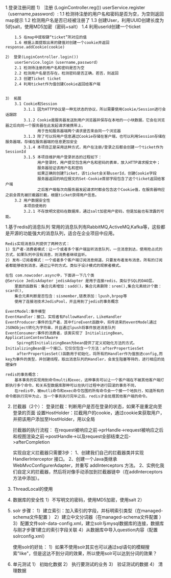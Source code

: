 1.登录注册问题
    1） 注册 (LoginController.reg())
        userService.register（username,password）:
        1.1 检测待注册的用户名和密码是否为空，为空则返回map提示
        1.2 检测用户名是否已经被注册了
        1.3 创建User，利用UUID创建长度为5的salt，使用MD5加密（密码+salt）
        1.4 利用userId创建一个ticket

        1.5 在map中提取键“ticket”所对应的值
        1.6 根据上面提取出来的键值对创建一个cookie并返回response.addCookie(cookie)

    2） 登录(LoginController.login())
        userService.login（username,password）
        2.1 检测待注册的用户名和密码是否为空
        2.2 检测用户名是否存在，检测密码是否正确，若否，则返回
        2.3 创建Ticket ticket
        2.4 利用ticket作为值创建Cookie返回给客户端


    3） 拓展
        3.1 Cookie和Session
            3.1.1 因为HTTP协议是一种无状态的协议，所以需要使用Cookie/Session进行会话跟踪
            3.1.2 Cookie是服务器发送到用户浏览器并保存在本地的一小块数据，它会在浏览器之后向同一个服务器在此发起请求被携带上，
                  用于告知服务器端两个请求是否来自同一个浏览器
            3.1.3 除了可以将用户信息通过Cookie存储在客户端，也可以利用Session存储在服务器端，存储在服务器端的信息更加安全
            3.1.4 本项目正是采用这种方式，用户在注册/登录之后都会创建一个ticket作为SessionId
            3.1.5 本项目维护用户登录状态的过程如下：
                  用户登录时，用户提交包含用户名和密码的表单，放入HTTP请求报文中；
                  服务器验证该用户名和密码
                  如果正确则创建Ticket，该ticket会关联userId，创建Cookie字段
                  服务器返回的响应报文的Set-Cookie首部字段包含了这个ticket返回给客户端
                  之后客户端每次向服务器发起请求时都会包含这个Cookie值，在服务器响应之前会首先被拦截器拦截，根据ticket获得用户信息。
        3.2 用户数据安全性
            本项目使用的
            3.2.1 不存放明文密码在数据库，通过salt加密用户密码，但是加盐也有泄露的可能。




1.基于redis的消息队列
    常用的消息队列有RabbitMQ,ActiveMQ,Kafka等，这些都是开源的功能强大的消息队列，适合在企业项目中应用。

    Redis实现消息队列提供了两种方式：
    1) 生产者-消费者模式：让一个或者多个客户端监听消息队列，一旦消息到达，使用抢占式的方式，如果队列中没有消息，则消费者继续监听。
    2) 发布-订阅者模式：一个或者多个客户端订阅消息频道，只要发布者发布消息，所有的订阅者都能够收到消息，通过公平的方式。类似于设计模式的观察者模式。

    在包 com.nowcoder.async中，下面讲一下几个类
    @Service JedisAdapter jedisAdapter 是用于连接redis，类似于SQL的DAO层，
        里面的函数有：集合元素增加：sadd()，集合元素删除：srem(),集合元素统计个数：scard(),
        集合元素判断是否包含：sismember,链表添加：lpush,brpop等
        使用了连接池技术JedisPool，并且用到了jedis的事务概念

    EventModel:事件模型
    EventHandler：接口，实现者有FollowHandler，LikeHandler
    EventProducer:事件的生产者，其中fireEvent函数中，将传进来的eventModel通过JSONObject转化为字符串，并且通过lpush将事件放进消息队列
    EventConsumer:事件的消费者，该类实现了 InitializingBean, ApplicationContextAware
         Spirng的InitializingBean为bean提供了定义初始化方法的方式。InitializingBean是一个接口，它仅仅包含一个方法：afterPropertiesSet
         afterPropertiesSet()函数用于初始化，将所有的Handler作为值放进config,而key为事件的类型，并创建线程，取出消息队列的Handler，会发生阻塞等待的，进行相应的处理操作

    redis的事务概念：
        基本事务的实现用到命令multi和exec，这种事务可以让一个客户端在不被其他客户端打断执行多个命令，和关系型数据库那种可以在执行过程中进行回滚的事务不同，
        在redis中，被mutli命令和exec命令包围的所有命令会一个接一个地执行，知道所有的命令都执行完毕为止，当一个事务执行完毕之后，redis才会处理其他客户端的命令。

  2. 拦截器（2个）：
        登录拦截：判断用户是否在登录的状态，如果不是重定向至登录的页面
        设置HostHolder：拦截用户的cookie，通过cookie来获取用户，并把该用户添加至HostHolder，用以全局

        拦截器的执行流程：
        在request被响应之前->prHandle->request被响应之后和视图渲染之前->postHandle->以及request全部结束之后->afterCompletion

        实现自定义拦截器只需要3步：
        1、创建我们自己的拦截器类并实现 HandlerInterceptor 接口。
        2、创建一个Java类继承WebMvcConfigurerAdapter，并重写 addInterceptors 方法。
        2、实例化我们自定义的拦截器，然后将对像手动添加到拦截器链中（在addInterceptors方法中添加）。


  3. ThreadLocal的使用


  4. 数据库的安全性
        1）不写明文的密码，使用MD5加密，使用salt
        2）



  5. solr
     步骤：
        1）建立索引：加入索引的字段，并标明索引类型（在managed-schema文件配置 ）
        2）建立中文分词器（在managed-schema文件配置 ）
        3）配置文件solr-data-config.xml，建立solr与mysql数据库的连接，数据库与刚才步骤1建立的索引字段关联
        4）从数据库中导入question内容（配置solrconfig.xml）


      使用solr的好处：
        1）如果不使用solr其实也可以通过sql语句的模糊搜索"like"，但是这达不到分词的效果，所以使用solr可以达到分词的效果？



   6. 单元测试
       1） 初始化数据
       2） 执行要测试的业务
       3） 验证测试的数据
       4） 清理数据









